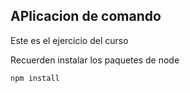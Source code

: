 ## APlicacion de comando 

Este es el ejercicio del curso


Recuerden instalar los paquetes de node



```
npm install
```